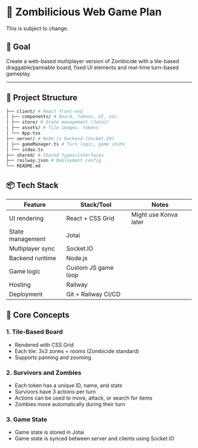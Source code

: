 # 🧟 Zombilicious Web Game Plan

This is subject to change.

## 🎯 Goal

Create a web-based multiplayer version of Zombicide with a tile-based draggable/pannable board, fixed UI elements and real-time turn-based gameplay.

---

## 📁 Project Structure

```bash
├── client/ # React front-end
│ ├── components/ # Board, tokens, UI, etc.
│ ├── store/ # State management (Jotai)
│ ├── assets/ # Tile images, tokens
│ └── App.tsx
├── server/ # Node.js backend (Socket.IO)
│ ├── gameManager.ts # Turn logic, game state
│ └── index.ts
├── shared/ # Shared types/interfaces
├── railway.json # Deployment config
└── README.md
```

## 📦 Tech Stack

| Feature          | Stack/Tool          | Notes                 |
| ---------------- | ------------------- | --------------------- |
| UI rendering     | React + CSS Grid    | Might use Konva later |
| State management | Jotai               |
| Multiplayer sync | Socket.IO           |
| Backend runtime  | Node.js             |
| Game logic       | Custom JS game loop |
| Hosting          | Railway             |
| Deployment       | Git + Railway CI/CD |

## 🧠 Core Concepts

### 1. Tile-Based Board

- Rendered with CSS Grid
- Each tile: 3x3 zones + rooms (Zombicide standard)
- Supports panning and zooming

### 2. Survivors and Zombies

- Each token has a unique ID, name, and stats
- Survivors have 3 actions per turn
- Actions can be used to move, attack, or search for items
- Zombies move automatically during their turn

### 3. Game State

- Game state is stored in Jotai
- Game state is synced between server and clients using Socket.IO
